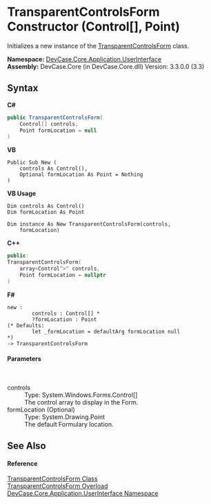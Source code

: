 # TransparentControlsForm Constructor (Control[], Point)
 

Initializes a new instance of the <a href="T_DevCase_Core_Application_UserInterface_TransparentControlsForm">TransparentControlsForm</a> class.

**Namespace:**&nbsp;<a href="N_DevCase_Core_Application_UserInterface">DevCase.Core.Application.UserInterface</a><br />**Assembly:**&nbsp;DevCase.Core (in DevCase.Core.dll) Version: 3.3.0.0 (3.3)

## Syntax

**C#**<br />
``` C#
public TransparentControlsForm(
	Control[] controls,
	Point formLocation = null
)
```

**VB**<br />
``` VB
Public Sub New ( 
	controls As Control(),
	Optional formLocation As Point = Nothing
)
```

**VB Usage**<br />
``` VB Usage
Dim controls As Control()
Dim formLocation As Point

Dim instance As New TransparentControlsForm(controls, 
	formLocation)
```

**C++**<br />
``` C++
public:
TransparentControlsForm(
	array<Control^>^ controls, 
	Point formLocation = nullptr
)
```

**F#**<br />
``` F#
new : 
        controls : Control[] * 
        ?formLocation : Point 
(* Defaults:
        let _formLocation = defaultArg formLocation null
*)
-> TransparentControlsForm
```


#### Parameters
&nbsp;<dl><dt>controls</dt><dd>Type: System.Windows.Forms.Control[]<br />The control array to display in the Form.</dd><dt>formLocation (Optional)</dt><dd>Type: System.Drawing.Point<br />The default Formulary location.</dd></dl>

## See Also


#### Reference
<a href="T_DevCase_Core_Application_UserInterface_TransparentControlsForm">TransparentControlsForm Class</a><br /><a href="Overload_DevCase_Core_Application_UserInterface_TransparentControlsForm__ctor">TransparentControlsForm Overload</a><br /><a href="N_DevCase_Core_Application_UserInterface">DevCase.Core.Application.UserInterface Namespace</a><br />